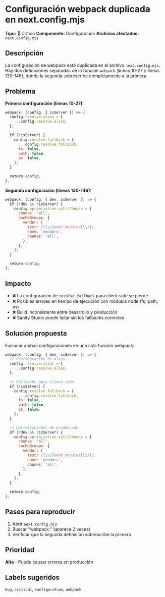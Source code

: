 # Configuración webpack duplicada en next.config.mjs

**Tipo:** 🔴 Crítico
**Componente:** Configuración
**Archivos afectados:** `next.config.mjs`

## Descripción

La configuración de webpack está duplicada en el archivo `next.config.mjs`. Hay dos definiciones separadas de la función `webpack` (líneas 10-27 y líneas 130-146), donde la segunda sobrescribe completamente a la primera.

## Problema

**Primera configuración (líneas 10-27):**
```javascript
webpack: (config, { isServer }) => {
  config.resolve.alias = {
    ...config.resolve.alias,
  };

  if (!isServer) {
    config.resolve.fallback = {
      ...config.resolve.fallback,
      fs: false,
      path: false,
      os: false,
    };
  }

  return config;
},
```

**Segunda configuración (líneas 130-146):**
```javascript
webpack: (config, { dev, isServer }) => {
  if (!dev && !isServer) {
    config.optimization.splitChunks = {
      chunks: 'all',
      cacheGroups: {
        vendor: {
          test: /[\\/]node_modules[\\/]/,
          name: 'vendors',
          chunks: 'all',
        },
      },
    };
  }

  return config;
},
```

## Impacto

- ❌ La configuración de `resolve.fallback` para client-side se pierde
- ❌ Posibles errores en tiempo de ejecución con módulos node (fs, path, os)
- ❌ Build inconsistente entre desarrollo y producción
- ❌ Sanity Studio puede fallar sin los fallbacks correctos

## Solución propuesta

Fusionar ambas configuraciones en una sola función webpack:

```javascript
webpack: (config, { dev, isServer }) => {
  // Configuración de alias
  config.resolve.alias = {
    ...config.resolve.alias,
  };

  // Fallbacks para client-side
  if (!isServer) {
    config.resolve.fallback = {
      ...config.resolve.fallback,
      fs: false,
      path: false,
      os: false,
    };
  }

  // Optimizaciones de producción
  if (!dev && !isServer) {
    config.optimization.splitChunks = {
      chunks: 'all',
      cacheGroups: {
        vendor: {
          test: /[\\/]node_modules[\\/]/,
          name: 'vendors',
          chunks: 'all',
        },
      },
    };
  }

  return config;
},
```

## Pasos para reproducir

1. Abrir `next.config.mjs`
2. Buscar "webpack:" (aparece 2 veces)
3. Verificar que la segunda definición sobrescribe la primera

## Prioridad

**Alta** - Puede causar errores en producción

## Labels sugeridos

`bug`, `critical`, `configuration`, `webpack`
